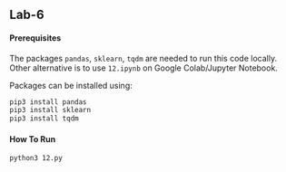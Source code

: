 ## Lab-6

#### Prerequisites

The packages `pandas`, `sklearn`, `tqdm` are needed to run this code locally. Other alternative is to use `12.ipynb` on Google Colab/Jupyter Notebook.

Packages can be installed using:

```sh
pip3 install pandas
pip3 install sklearn
pip3 install tqdm
```

#### How To Run

```
python3 12.py
```
